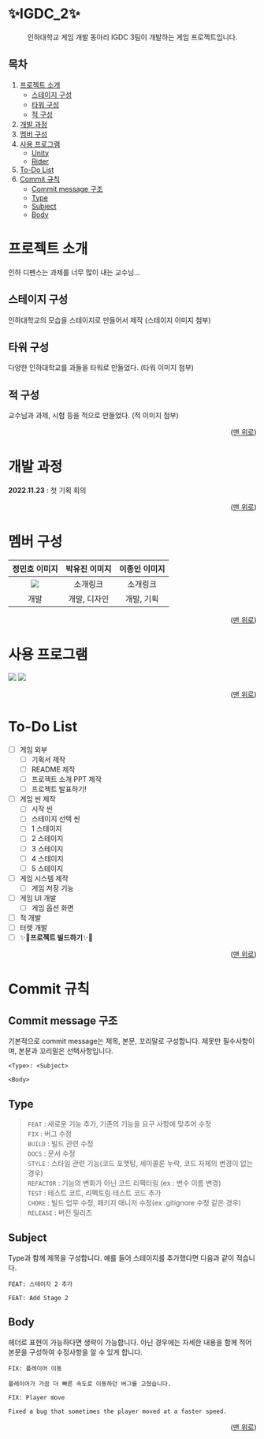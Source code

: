 <a id="readme-top"></a>

# ✨IGDC_2✨
 <p align="center">인하대학교 게임 개발 동아리 IGDC 3팀이 개발하는 게임 프로젝트입니다.</p>

 ## 목차
 1. [프로젝트 소개](#프로젝트-소개)
     + [스테이지 구성](#스테이지-구성)
     + [타워 구성](#타워-구성)
     + [적 구성](#적-구성)
 2. [개발 과정](#개발-과정)
 3. [멤버 구성](#멤버-구성)
 4. [사용 프로그램](#사용-프로그램)
     + [Unity](#unity-ver)
     + [Rider](#rider-ver)
 5. [To-Do List](#to-do-list)
 6. [Commit 규칙](#commit-규칙)
     + [Commit message 구조](#commit-message-구조)
     + [Type](#type)
     + [Subject](#subject)
     + [Body](#body) 

# 프로젝트 소개
인하 디펜스는 과제를 너무 많이 내는 교수님...

## 스테이지 구성
인하대학교의 모습을 스테이지로 만들어서 제작 (스테이지 이미지 첨부)

## 타워 구성
다양한 인하대학교를 과들을 타워로 만들었다. (타워 이미지 첨부)

## 적 구성
교수님과 과제, 시험 등을 적으로 만들었다. (적 이미지 첨부)

<p align="right">(<a href="#readme-top">맨 위로</a>)</p>

# 개발 과정
 **2022.11.23** : 첫 기획 회의

 <p align="right">(<a href="#readme-top">맨 위로</a>)</p>

# 멤버 구성
 |정민호 이미지|박유진 이미지|이종인 이미지|
 |:---:|:---:|:---:|
 |[<img src="https://img.shields.io/badge/GitHub-181717?style=for-the-badge&logo=GitHub&logoColor=white">](https://github.com/jmh0106)|소개링크|소개링크|
 |개발|개발, 디자인|개발, 기획|

 <p align="right">(<a href="#readme-top">맨 위로</a>)</p>

# 사용 프로그램
 <img src="https://img.shields.io/badge/Unity-2021.3.14f1-Green?style=for-the-badge&logo=unity" id="unity-ver">

 <img src="https://img.shields.io/badge/JetBrains Rider-2021.3.3-Green?style=for-the-badge&logo=rider" id="rider-ver">

 <p align="right">(<a href="#readme-top">맨 위로</a>)</p>

# To-Do List
 - [ ] 게임 외부
   - [ ] 기획서 제작
   - [ ] README 제작
   - [ ] 프로젝트 소개 PPT 제작
   - [ ] 프로젝트 발표하기! 
 - [ ] 게임 씬 제작
   - [ ] 시작 씬
   - [ ] 스테이지 선택 씬
   - [ ] 1 스테이지
   - [ ] 2 스테이지
   - [ ] 3 스테이지
   - [ ] 4 스테이지
   - [ ] 5 스테이지
 - [ ] 게임 시스템 제작
   - [ ] 게임 저장 기능
 - [ ] 게임 UI 개발 
   - [ ] 게임 옵션 화면
 - [ ] 적 개발
 - [ ] 터렛 개발
 - [ ] ✨🎉**프로젝트 빌드하기**✨🎉

 <p align="right">(<a href="#readme-top">맨 위로</a>)</p>

# Commit 규칙
 ## Commit message 구조
 기본적으로 commit message는 제목, 본문, 꼬리말로 구성합니다.
 제못만 필수사항이며, 본문과 꼬리말은 선택사항입니다.
 ```
 <Type>: <Subject>
 
 <Body>
 ```

 ## Type
 >`FEAT` : 새로운 기능 추가, 기존의 기능을 요구 사항에 맞추어 수정   
 >`FIX` : 버그 수정   
 >`BUILD` : 빌드 관련 수정   
 >`DOCS` : 문서 수정   
 >`STYLE` : 스타일 관련 기능(코드 포맷팅, 세미콜론 누락, 코드 자체의 
 >변경이 없는 경우)   
 >`REFACTOR` : 기능의 변화가 아닌 코드 리팩터링 (ex : 변수 이름 변경)   
 >`TEST` : 테스트 코트, 리펙토링 테스트 코드 추가   
 >`CHORE` : 빌드 업무 수정, 패키지 매니저 수정(ex .gitignore 수정 같은 경우)   
 >`RELEASE` : 버전 릴리즈   

 ## Subject
 Type과 함께 제목을 구성합니다. 예를 들어 스테이지를 추가했다면 다음과 같이 적습니다.
 ```
 FEAT: 스테이지 2 추가
 ```
 ```
 FEAT: Add Stage 2
 ```

 ## Body
 헤더로 표현이 가능하다면 생략이 가능합니다. 아닌 경우에는 자세한 내용을 함께 적어 본문을 구성하여 수정사항을 알 수 있게 합니다.
 ```
 FIX: 플레이어 이동

 플레이어가 가끔 더 빠른 속도로 이동하던 버그를 고쳤습니다.
 ```
 ```
 FIX: Player move

 Fixed a bug that sometimes the player moved at a faster speed. 
 ```

 <p align="right">(<a href="#readme-top">맨 위로</a>)</p>